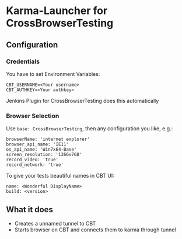 # Karma-Launcher for CrossBrowserTesting

## Configuration

### Credentials

You have to set Environment Variables:

    CBT_USERNAME=<Your username>
    CBT_AUTHKEY=<Your authkey>

Jenkins Plugin for CrossBrowserTesting does this automatically

### Browser Selection

Use `base: CrossBrowserTesting`, then any configuration you like, e.g.:

    browserName: 'internet explorer'
    browser_api_name: 'IE11'
    os_api_name: 'Win7x64-Base'
    screen_resolution: '1366x768'
    record_video: 'true'
    record_network: 'true'

To give your tests beautiful names in CBT UI:

    name: <Wonderful DisplayName>
    build: <version>

## What it does

* Creates a unnamed tunnel to CBT
* Starts browser on CBT and connects them to karma through tunnel
